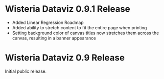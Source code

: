 Wisteria Dataviz 0.9.1 Release
=============================

- Added Linear Regression Roadmap
- Added ability to stretch content to fit the entire page when printing
- Setting background color of canvas titles now stretches them across the canvas,
  resulting in a banner appearance

Wisteria Dataviz 0.9 Release
=============================

Initial public release.